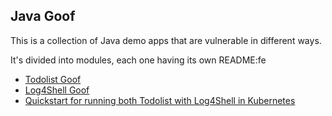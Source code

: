## Java Goof

This is a collection of Java demo apps that are vulnerable in different ways.

It's divided into modules, each one having its own README:fe

* [Todolist Goof](todolist-goof/README.md)
* [Log4Shell Goof](log4shell-goof/README.md)
* [Quickstart for running both Todolist with Log4Shell in Kubernetes](README-K8S.md)

